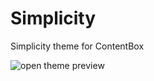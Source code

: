 # Simplicity
Simplicity theme for ContentBox

![open theme preview](https://github.com/contentbox-themes/simplicity/blob/master/screenshot.png)
